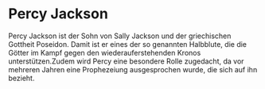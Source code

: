 # Percy Jackson

Percy Jackson ist der Sohn von Sally Jackson und der griechischen Gottheit Poseidon. Damit ist er eines der so genannten Halbblute, die die Götter im Kampf gegen den wiederauferstehenden Kronos unterstützen.Zudem wird Percy eine besondere Rolle zugedacht, da vor mehreren Jahren eine Prophezeiung ausgesprochen wurde, die sich auf ihn bezieht.